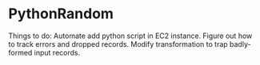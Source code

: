 # PythonRandom

Things to do:
Automate add python script in EC2 instance.
Figure out how to track errors and dropped records.
Modify transformation to trap badly-formed input records.
